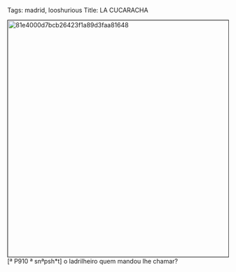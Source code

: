 Tags: madrid, looshurious
Title: LA CUCARACHA
  
<p><img src="https://objects.hbvu.su/blotpix/looshurious/IMG_636360734.jpeg" width=540 height=540 alt="81e4000d7bcb26423f1a89d3faa81648" border=1>
[ª P910 ª snªpsh*t] o ladrilheiro quem mandou lhe chamar?